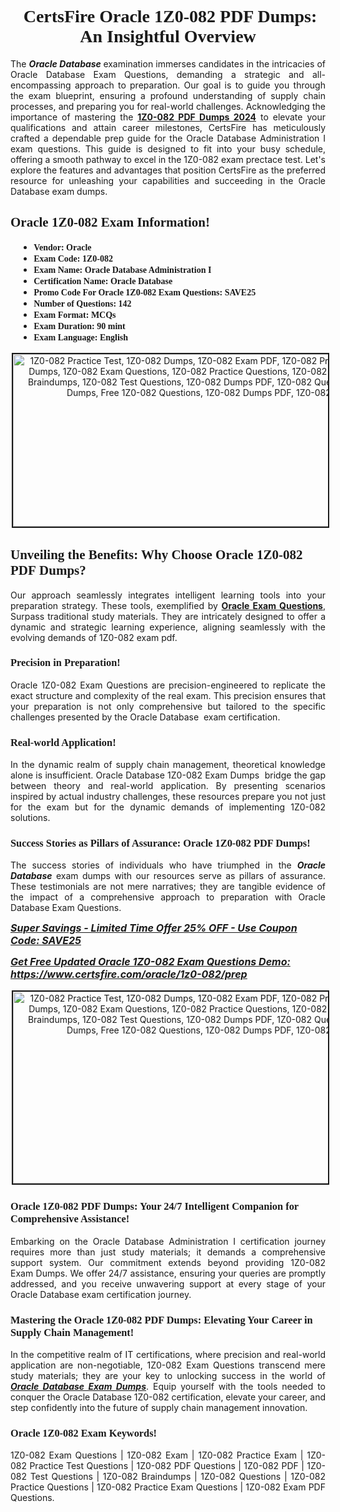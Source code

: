 <h1 style="text-align: center;"><strong><span style="display:block; color:#Black; "><span style="font-family:Times New Roman,Times,serif;"> CertsFire Oracle 1Z0-082 PDF Dumps: An Insightful Overview</span></span></strong></h1>

<p style="text-align:justify">The <em><strong>Oracle Database </strong></em>examination immerses candidates in the intricacies of Oracle Database Exam Questions, demanding a strategic and all-encompassing approach to preparation. Our goal is to guide you through the exam blueprint, ensuring a profound understanding of supply chain processes, and preparing you for real-world challenges. Acknowledging the importance of mastering the <strong><a href="https://www.certsfire.com/oracle/1z0-082/info">1Z0-082 PDF Dumps 2024</a></strong> to elevate your qualifications and attain career milestones, CertsFire has meticulously crafted a dependable prep guide for the Oracle Database Administration I exam questions. This guide is designed to fit into your busy schedule, offering a smooth pathway to excel in the 1Z0-082 exam prectace test. Let's explore the features and advantages that position CertsFire as the preferred resource for unleashing your capabilities and succeeding in the Oracle Database exam dumps.</p>

<h2><span style="color:#Black;display:block;"><strong><span style="font-family:Times New Roman,Times,serif;">Oracle 1Z0-082 Exam Information!</span></strong></span></h2>

<ul>
	<li style="margin: 0cm 10pt;">
	<div style="background: "><span style="color:#Black;display:block;"><span style="font-size:14px;"><strong><span style="font-family:Times New Roman,Times,serif;">Vendor: Oracle</span></strong></span></span></div>
	</li>
	<li style="margin: 0cm 10pt;">
	<div><span style="font-size:14px;"><span style="color:#Black;display:block;"><strong><span style="font-family:Times New Roman,Times,serif;">Exam Code: 1Z0-082</span></strong></span></span></div>
	</li>
	<li style="margin: 0cm 10pt;">
	<div><span style="font-size:14px;"><span style="color:#Black;display:block;"><strong><span style="font-family:Times New Roman,Times,serif;">Exam Name: Oracle Database Administration I</span></strong></span></span></div>
	</li>
	<li style="margin: 0cm 10pt;">
	<div><span style="font-size:14px;"><span style="color:#Black;display:block;"><strong><span style="font-family:Times New Roman,Times,serif;">Certification Name: Oracle Database</span></strong></span></span></div>
	</li>
	<li style="margin: 0cm 10pt;">
	<div><span style="font-size:14px;"><span style="color:#Black;display:block;"><strong><span style="font-family:Times New Roman,Times,serif;">Promo Code For Oracle 1Z0-082 Exam Questions: SAVE25</span></strong></span></span></div>
	</li>
	<li style="margin: 0cm 10pt;">
	<div><span style="font-size:14px;"><span style="color:#Black;display:block;"><strong><span style="font-family:Times New Roman,Times,serif;">Number of Questions: 142</span></strong></span></span></div>
	</li>
	<li style="margin: 0cm 10pt;">
	<div><span style="font-size:14px;"><span style="color:#Black;display:block;"><strong><span style="font-family:Times New Roman,Times,serif;">Exam Format: MCQs</span></strong></span></span></div>
	</li>
	<li style="margin: 0cm 10pt;">
	<div><span style="font-size:14px;"><span style="color:#Black;display:block;"><strong><span style="font-family:Times New Roman,Times,serif;">Exam Duration: 90 mint</span></strong></span></span></div>
	</li>
	<li style="margin: 0cm 10pt;">
	<div><span style="font-size:14px;"><span style="color:#Black;display:block;"><strong><span style="font-family:Times New Roman,Times,serif;">Exam Language: English</span></strong></span></span></div>
	</li>
</ul>

<p style="text-align: center;"><img alt="1Z0-082 Practice Test, 1Z0-082 Dumps, 1Z0-082 Exam PDF, 1Z0-082 Practice Exam, 1Z0-082 Exam Dumps, 1Z0-082 Exam Questions, 1Z0-082 Practice Questions, 1Z0-082 Practice Dumps, 1Z0-082 Braindumps, 1Z0-082 Test Questions, 1Z0-082 Dumps PDF, 1Z0-082 Questions PDF, Free 1Z0-082 Dumps, Free 1Z0-082 Questions, 1Z0-082 Dumps PDF, 1Z0-082 Questions PDF," src="https://i.imgur.com/Yb1uRbS.jpeg" style="width: 700px; height: 276px; border-width: 2px; border-style: solid; margin: 2px;" /></p>

<h2><strong><span style="display:block; color:#Black; "><span style="font-family:Times New Roman,Times,serif;">Unveiling the Benefits: Why Choose Oracle 1Z0-082 PDF Dumps?</span></span></strong></h2>

<p style="text-align:justify">Our approach seamlessly integrates intelligent learning tools into your preparation strategy. These tools, exemplified by <strong><a href="https://www.certsfire.com/exams/oracle">Oracle Exam Questions</a></strong>, Surpass traditional study materials. They are intricately designed to offer a dynamic and strategic learning experience, aligning seamlessly with the evolving demands of 1Z0-082 exam pdf.</p>

<h3><strong><span style="display:block; color:#Black; "><span style="font-family:Times New Roman,Times,serif;">Precision in Preparation!</span></span></strong></h3>

<p style="text-align:justify">Oracle 1Z0-082 Exam Questions are precision-engineered to replicate the exact structure and complexity of the real exam. This precision ensures that your preparation is not only comprehensive but tailored to the specific challenges presented by the Oracle Database  exam certification.</p>

<h3><strong><span style="display:block; color:#Black; "><span style="font-family:Times New Roman,Times,serif;">Real-world Application!</span></span></strong></h3>

<p style="text-align:justify">In the dynamic realm of supply chain management, theoretical knowledge alone is insufficient. Oracle Database 1Z0-082 Exam Dumps  bridge the gap between theory and real-world application. By presenting scenarios inspired by actual industry challenges, these resources prepare you not just for the exam but for the dynamic demands of implementing 1Z0-082 solutions.</p>

<h3><strong><span style="display:block; color:#Black; "><span style="font-family:Times New Roman,Times,serif;">Success Stories as Pillars of Assurance: Oracle 1Z0-082 PDF Dumps!</span></span></strong></h3>

<p style="text-align:justify">The success stories of individuals who have triumphed in the <em><strong>Oracle Database</strong></em> exam dumps with our resources serve as pillars of assurance. These testimonials are not mere narratives; they are tangible evidence of the impact of a comprehensive approach to preparation with Oracle Database Exam Questions.</p>

<p><span style="font-size:16px;"><strong><u><em>Super Savings - Limited Time Offer 25% OFF - Use Coupon Code: SAVE25</em></u></strong></span></p>

<p><span style="font-size:16px;"><strong><u><em>Get Free Updated Oracle 1Z0-082 Exam Questions Demo: <a href="https://www.certsfire.com/oracle/1z0-082/prep">https://www.certsfire.com/oracle/1z0-082/prep</a></em></u></strong></span></p>

<p style="text-align: center;"><img alt="1Z0-082 Practice Test, 1Z0-082 Dumps, 1Z0-082 Exam PDF, 1Z0-082 Practice Exam, 1Z0-082 Exam Dumps, 1Z0-082 Exam Questions, 1Z0-082 Practice Questions, 1Z0-082 Practice Dumps, 1Z0-082 Braindumps, 1Z0-082 Test Questions, 1Z0-082 Dumps PDF, 1Z0-082 Questions PDF, Free 1Z0-082 Dumps, Free 1Z0-082 Questions, 1Z0-082 Dumps PDF, 1Z0-082 Questions PDF," src="https://i.imgur.com/JMLL4PM.jpeg" style="width: 700px; height: 307px; border-width: 2px; border-style: solid; margin: 2px;" /></p>

<h3><strong><span style="display:block; color:#Black; "><span style="font-family:Times New Roman,Times,serif;">Oracle 1Z0-082 PDF Dumps: Your 24/7 Intelligent Companion for Comprehensive Assistance!</span></span></strong></h3>

<p style="text-align:justify">Embarking on the Oracle Database Administration I certification journey requires more than just study materials; it demands a comprehensive support system. Our commitment extends beyond providing 1Z0-082 Exam Dumps. We offer 24/7 assistance, ensuring your queries are promptly addressed, and you receive unwavering support at every stage of your Oracle Database exam certification journey.</p>

<h3><strong><span style="display:block; color:#Black; "><span style="font-family:Times New Roman,Times,serif;">Mastering the Oracle 1Z0-082 PDF Dumps: Elevating Your Career in Supply Chain Management!</span></span></strong></h3>

<p style="text-align:justify">In the competitive realm of IT certifications, where precision and real-world application are non-negotiable, 1Z0-082 Exam Questions transcend mere study materials; they are your key to unlocking success in the world of <u><em><strong>Oracle Database Exam Dumps</strong></em></u>. Equip yourself with the tools needed to conquer the Oracle Database 1Z0-082 certification, elevate your career, and step confidently into the future of supply chain management innovation.</p>

<h3><strong><span style="display:block; color:#Black; "><span style="font-family:Times New Roman,Times,serif;">Oracle 1Z0-082 Exam Keywords!</span></span></strong></h3>

<p style="text-align:justify">1Z0-082 Exam Questions | 1Z0-082 Exam | 1Z0-082 Practice Exam | 1Z0-082 Practice Test Questions | 1Z0-082 PDF Questions | 1Z0-082 PDF | 1Z0-082 Test Questions | 1Z0-082 Braindumps | 1Z0-082 Questions | 1Z0-082 Practice Questions | 1Z0-082 Practice Exam Questions | 1Z0-082 Exam PDF Questions.</p>
